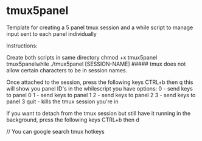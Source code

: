 # tmux5panel
Template for creating a 5 panel tmux session and a while script to manage input sent to each panel individually

Instructions:

Create both scripts in same directory
chmod +x tmux5panel tmux5panelwhile
./tmux5panel [SESSION-NAME]   ##### tmux does not allow certain characters to be in session names.

Once attached to the session, press the following keys
CTRL+b then q
this will show you panel ID's
in the whilescript you have options:
0 - send keys to panel 0
1 - send keys to panel 1
2 - send keys to panel 2
3 - send keys to panel 3
quit - kills the tmux session you're in

If you want to detach from the tmux session but still have it running in the background, press the following keys
CTRL+b then d

// You can google search tmux hotkeys



